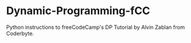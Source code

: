 # Dynamic-Programming-fCC
Python instructions to freeCodeCamp's DP Tutorial by Alvin Zablan from Coderbyte.

